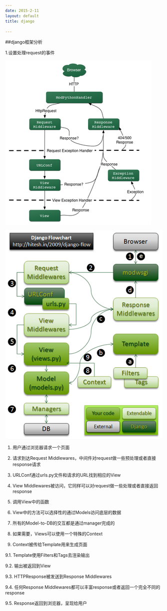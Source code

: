 ```yaml
---
date: 2015-2-11
layout: default
title: django

---
```


##django框架分析



1.设置处理request的事件

![](https://github.com/garydai/garydai.github.com/raw/master/_posts/pic/django.png)

![](https://github.com/garydai/garydai.github.com/raw/master/_posts/pic/django2.png)


1. 用户通过浏览器请求一个页面

2. 请求到达Request Middlewares，中间件对request做一些预处理或者直接response请求
    
3. URLConf通过urls.py文件和请求的URL找到相应的View
    
4. View Middlewares被访问，它同样可以对request做一些处理或者直接返回response
    
5. 调用View中的函数
    
6. View中的方法可以选择性的通过Models访问底层的数据
    
7. 所有的Model-to-DB的交互都是通过manager完成的
    
8. 如果需要，Views可以使用一个特殊的Context
    
9. Context被传给Template用来生成页面
    
9.1. Template使用Filters和Tags去渲染输出
    
9.2. 输出被返回到View
    
9.3. HTTPResponse被发送到Response Middlewares
    
9.4. 任何Response Middlewares都可以丰富response或者返回一个完全不同的response
    
9.5. Response返回到浏览器，呈现给用户

